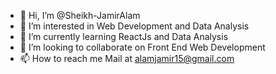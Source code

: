 - 👋 Hi, I’m @Sheikh-JamirAlam
- 👀 I’m interested in Web Development and Data Analysis
- 🌱 I’m currently learning ReactJs and Data Analysis
- 💞️ I’m looking to collaborate on Front End Web Development
- 📫 How to reach me Mail at alamjamir15@gmail.com
